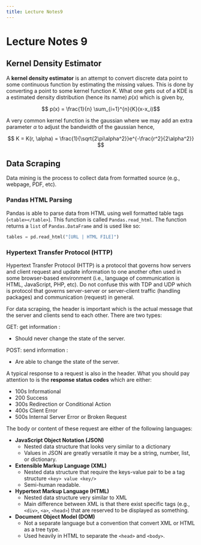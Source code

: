 ```yaml
---
title: Lecture Notes9
---
```

# Lecture Notes 9

## Kernel Density Estimator

A **kernel density estimator** is an attempt to convert discrete data point to some continuous function by estimating the missing values. This is done by converting a point to some kernel function $K$. What one gets out of a KDE is a estimated density distribution (hence its name) $p(x)$ which is given by,

$$ p(x) = \frac{1}{n} \sum_{i=1}^{n}{K}(x-x_i)$$

A very common kernel function is the gaussian where we may add an extra parameter $\alpha$ to adjust the bandwidth of the gaussian hence,

$$ K = K(r, \alpha) = \frac{1}{\sqrt{2\pi\alpha^2}}e^{-\frac{r^2}{2\alpha^2}} $$

## Data Scraping
Data mining is the process to collect data from formatted source (e.g., webpage, PDF, etc).

### Pandas HTML Parsing
Pandas is able to parse data from HTML using well formatted table tags (`<table></table>`). This function is called `Pandas.read_html`. The function returns a `list` of `Pandas.DataFrame` and is used like so:

```python
tables = pd.read_html("[URL | HTML FILE]")
```

### Hypertext Transfer Protocol (HTTP)
Hypertext Transfer Protocol (HTTP) is a protocol that governs how servers and client request and update information to one another often used in some browser-based environment (i.e., language of communication is HTML, JavaScript, PHP, etc). Do not confuse this with TDP and UDP which is protocol that governs server-server or server-client traffic (handling packages) and communication (request) in general.

For data scraping, the header is important which is the actual message that the server and clients send to each other. There are two types:

GET: get information
: 
* Should never change the state of the server.

POST: send information
: 
* Are able to change the state of the server.

A typical response to a request is also in the header. What you should pay attention to is the **response status codes** which are either:

* 100s Informational
* 200 Success
* 300s Redirection or Conditional Action
* 400s Client Error
* 500s Internal Server Error or Broken Request

The body or content of these request are either of the following languages:

* **JavaScript Object Notation (JSON)**
    * Nested data structure that looks very similar to a dictionary
    * Values in JSON are greatly versatile it may be a string, number, list, or dictionary.
* **Extensible Markup Language (XML)**
    * Nested data structure that require the keys-value pair to be a tag structure `<key> value <key/>`
    * Semi-human readable.
* **Hypertext Markup Language (HTML)**
    * Nested data structure very similar to XML
    * Main difference between XML is that there exist specific tags (e.g., `<div>`, `<a>`, `<head>`) that are reserved to be displayed as something.
* **Document Object Model (DOM)**
    * Not a separate language but a convention that convert XML or HTML as a tree type.
    * Used heavily in HTML to separate the `<head>` and `<body>`.
